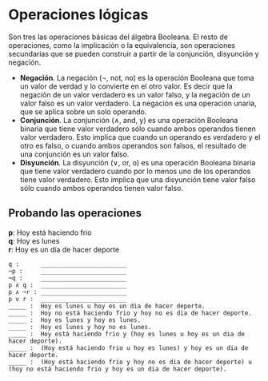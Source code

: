 # Operaciones lógicas

Son tres las operaciones básicas del álgebra Booleana. El resto de operaciones, como la implicación o la equivalencia, son operaciones secundarias que se pueden construir a partir de la conjunción, disyunción y negación.

* **Negación**. La negación (¬, not, no) es la operación Booleana que toma un valor de verdad y lo convierte en el otro valor. Es decir que la negación de un valor verdadero es un valor falso, y la negación de un valor falso es un valor verdadero. La negación es una operación unaria, que se aplica sobre un solo operando.
* **Conjunción**. La conjunción (∧, and, y) es una operación Booleana binaria que tiene valor verdadero sólo cuando ambos operandos tienen valor verdadero. Esto implica que cuando un operando es verdadero y el otro es falso, o cuando ambos operandos son falsos, el resultado de una conjunción es un valor falso.
* **Disyunción**. La disyunción (∨, or, o) es una operación Booleana binaria que tiene valor verdadero cuando por lo menos uno de los operandos tiene valor verdadero. Esto implica que una disyunción tiene valor falso sólo cuando ambos operandos tienen valor falso.

## Probando las operaciones
**p**: Hoy está haciendo frio  
**q**: Hoy es lunes  
**r**: Hoy es un día de hacer deporte

```
q :      ________________________  
¬p :     ________________________
¬q :     ________________________
p ∧ q :  ________________________
p ∧ ¬r : ________________________
p v r :  ________________________
_____ :  Hoy es lunes u hoy es un dia de hacer deporte.
_____ :  Hoy no está haciendo frio y hoy no es dia de hacer deporte.
_____ :  Hoy es lunes y hoy es lunes.
_____ :  Hoy es lunes y hoy no es lunes.
_____ :  Hoy está haciendo frio y (hoy es lunes u hoy es un dia de hacer deporte).
_____ :  (Hoy está haciendo frio u hoy es lunes) y hoy es un dia de hacer deporte. 
_____ :  (Hoy está haciendo frio y hoy no es dia de hacer deporte) u (hoy no está haciendo frio y hoy es un dia de hacer deporte). 
```